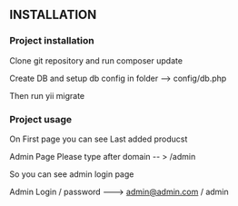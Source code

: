 INSTALLATION
------------

### Project installation
Clone git repository and run composer update

Create DB and setup db config in folder --> config/db.php

Then run yii migrate


### Project usage

On First page you can see Last added producst

Admin Page
Please type after domain -- > /admin 

So you can see admin login page 

Admin Login / password  ---> admin@admin.com / admin

